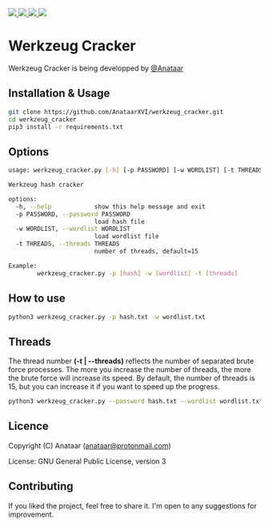 <a target="_blank" href="https://img.shields.io/badge/platform-linux-success.svg" rel="noopener noreferrer">
    <img src="https://img.shields.io/badge/platform-linux-success.svg">
</a>
<a target="_blank" href="https://img.shields.io/badge/platform-windows-success.svg" rel="noopener noreferrer">
    <img src="https://img.shields.io/badge/platform-windows-success.svg">
</a>
<a target="_blank" href="https://img.shields.io/badge/version-1.0.0-yellow" rel="noopener noreferrer">
    <img src="https://img.shields.io/badge/version-1.0.0-yellow">
</a>
<a href="https://www.python.org/" rel="nofollow">
    <img src="https://img.shields.io/badge/python-3.10-red">
</a>

Werkzeug Cracker
=========

Werkzeug Cracker is being developped by [@Anataar](https://github.com/AnataarXVI)


Installation & Usage
------------

```bash
git clone https://github.com/AnataarXVI/werkzeug_cracker.git
cd werkzeug_cracker
pip3 install -r requirements.txt
```

Options
------------

```bash
usage: werkzeug_cracker.py [-h] [-p PASSWORD] [-w WORDLIST] [-t THREADS]

Werkzeug hash cracker

options:
  -h, --help            show this help message and exit
  -p PASSWORD, --password PASSWORD
                        load hash file
  -w WORDLIST, --wordlist WORDLIST
                        load wordlist file
  -t THREADS, --threads THREADS
                        number of threads, default=15

Example:
        werkzeug_cracker.py -p [hash] -w [wordlist] -t [threads]
```

How to use
------------

```bash
python3 werkzeug_cracker.py -p hash.txt -w wordlist.txt
```

Threads
------------

The thread number **(-t | --threads)** reflects the number of separated brute force processes. The more you increase the number of threads, the more the brute force will increase its speed. By default, the number of threads is 15, but you can increase it if you want to speed up the progress.

```bash
python3 werkzeug_cracker.py --password hash.txt --wordlist wordlist.txt -t 20
```

Licence
------------

Copyright (C) Anataar (anataar@protonmail.com)

License: GNU General Public License, version 3

Contributing
------------

If you liked the project, feel free to share it. I'm open to any suggestions for improvement.